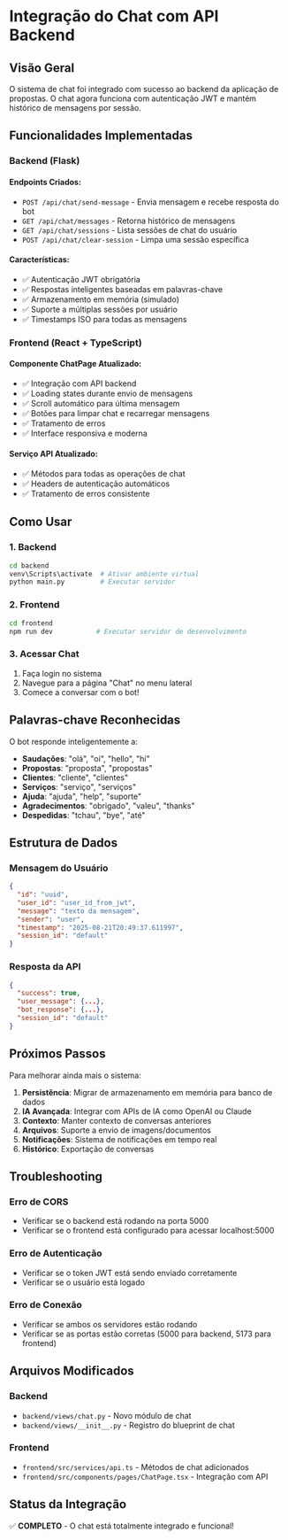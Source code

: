 # Integração do Chat com API Backend

## Visão Geral

O sistema de chat foi integrado com sucesso ao backend da aplicação de propostas. O chat agora funciona com autenticação JWT e mantém histórico de mensagens por sessão.

## Funcionalidades Implementadas

### Backend (Flask)

#### Endpoints Criados:
- `POST /api/chat/send-message` - Envia mensagem e recebe resposta do bot
- `GET /api/chat/messages` - Retorna histórico de mensagens
- `GET /api/chat/sessions` - Lista sessões de chat do usuário
- `POST /api/chat/clear-session` - Limpa uma sessão específica

#### Características:
- ✅ Autenticação JWT obrigatória
- ✅ Respostas inteligentes baseadas em palavras-chave
- ✅ Armazenamento em memória (simulado)
- ✅ Suporte a múltiplas sessões por usuário
- ✅ Timestamps ISO para todas as mensagens

### Frontend (React + TypeScript)

#### Componente ChatPage Atualizado:
- ✅ Integração com API backend
- ✅ Loading states durante envio de mensagens
- ✅ Scroll automático para última mensagem
- ✅ Botões para limpar chat e recarregar mensagens
- ✅ Tratamento de erros
- ✅ Interface responsiva e moderna

#### Serviço API Atualizado:
- ✅ Métodos para todas as operações de chat
- ✅ Headers de autenticação automáticos
- ✅ Tratamento de erros consistente

## Como Usar

### 1. Backend
```bash
cd backend
venv\Scripts\activate  # Ativar ambiente virtual
python main.py         # Executar servidor
```

### 2. Frontend
```bash
cd frontend
npm run dev           # Executar servidor de desenvolvimento
```

### 3. Acessar Chat
1. Faça login no sistema
2. Navegue para a página "Chat" no menu lateral
3. Comece a conversar com o bot!

## Palavras-chave Reconhecidas

O bot responde inteligentemente a:

- **Saudações**: "olá", "oi", "hello", "hi"
- **Propostas**: "proposta", "propostas"
- **Clientes**: "cliente", "clientes"
- **Serviços**: "serviço", "serviços"
- **Ajuda**: "ajuda", "help", "suporte"
- **Agradecimentos**: "obrigado", "valeu", "thanks"
- **Despedidas**: "tchau", "bye", "até"

## Estrutura de Dados

### Mensagem do Usuário
```json
{
  "id": "uuid",
  "user_id": "user_id_from_jwt",
  "message": "texto da mensagem",
  "sender": "user",
  "timestamp": "2025-08-21T20:49:37.611997",
  "session_id": "default"
}
```

### Resposta da API
```json
{
  "success": true,
  "user_message": {...},
  "bot_response": {...},
  "session_id": "default"
}
```

## Próximos Passos

Para melhorar ainda mais o sistema:

1. **Persistência**: Migrar de armazenamento em memória para banco de dados
2. **IA Avançada**: Integrar com APIs de IA como OpenAI ou Claude
3. **Contexto**: Manter contexto de conversas anteriores
4. **Arquivos**: Suporte a envio de imagens/documentos
5. **Notificações**: Sistema de notificações em tempo real
6. **Histórico**: Exportação de conversas

## Troubleshooting

### Erro de CORS
- Verificar se o backend está rodando na porta 5000
- Verificar se o frontend está configurado para acessar localhost:5000

### Erro de Autenticação
- Verificar se o token JWT está sendo enviado corretamente
- Verificar se o usuário está logado

### Erro de Conexão
- Verificar se ambos os servidores estão rodando
- Verificar se as portas estão corretas (5000 para backend, 5173 para frontend)

## Arquivos Modificados

### Backend
- `backend/views/chat.py` - Novo módulo de chat
- `backend/views/__init__.py` - Registro do blueprint de chat

### Frontend
- `frontend/src/services/api.ts` - Métodos de chat adicionados
- `frontend/src/components/pages/ChatPage.tsx` - Integração com API

## Status da Integração

✅ **COMPLETO** - O chat está totalmente integrado e funcional!
